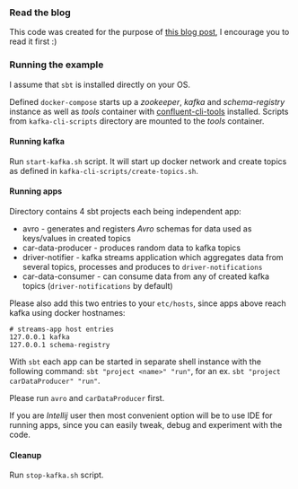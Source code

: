 ### Read the blog

This code was created for the purpose of [this blog post](https://softwaremill.com/hands-on-kafka-streams-in-scala/), I encourage you to read it first :)

### Running the example

I assume that `sbt` is installed directly on your OS.

Defined `docker-compose` starts up a _zookeeper_, _kafka_ and _schema-registry_ instance as well as
_tools_ container with [confluent-cli-tools](https://docs.confluent.io/platform/current/installation/cli-reference.html) installed.
Scripts from `kafka-cli-scripts` directory are mounted to the _tools_ container.

#### Running kafka

Run `start-kafka.sh` script. It will start up docker network and create topics as defined in `kafka-cli-scripts/create-topics.sh`.

#### Running apps

Directory contains 4 sbt projects each being independent app:
* avro - generates and registers _Avro_ schemas for data used as keys/values in created topics
* car-data-producer - produces random data to kafka topics
* driver-notifier - kafka streams application which aggregates data from several topics, processes and produces to `driver-notifications`
* car-data-consumer - can consume data from any of created kafka topics (`driver-notifications` by default)

Please also add this two entries to your `etc/hosts`, since apps above reach kafka using docker hostnames:
```
# streams-app host entries
127.0.0.1 kafka
127.0.0.1 schema-registry
```

With `sbt` each app can be started in separate shell instance with the following command:
`sbt "project <name>" "run"`, for an ex. `sbt "project carDataProducer" "run"`.

Please run `avro` and `carDataProducer` first.

If you are _Intellij_ user then most convenient option will be to use IDE for running apps, since you can easily tweak, debug and experiment with the code.

#### Cleanup

Run `stop-kafka.sh` script.
